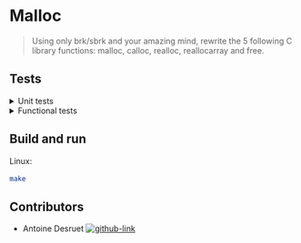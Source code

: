 # Malloc

> Using only brk/sbrk and your amazing mind, rewrite the 5 following C library functions: malloc, calloc,
realloc, reallocarray and free.

<h2>Tests</h2>
<details>
    <summary>Unit tests</summary>
    <p align="center">
        <img src="/.github/readme_resources/tests.png">
    </p>
        <img src="/.github/readme_resources/code_coverage.png">
        <img src="/.github/readme_resources/braches_coverage.png">
</details>
<details>
    <summary>Functional tests</summary>
    <img src="/.github/readme_resources/functional_tests.png">
</details>

## Build and run

Linux:

```sh
make
```

## Contributors

- Antoine Desruet [![github-link][github-logo]](https://github.com/antwxne)

<!-- Markdown link & img definition's -->

[vsc-installation-doc]: https://code.visualstudio.com/docs/editor/command-line

[cmake-installation-doc]: https://cmake.org/install/

[Github-logo]: https://img.shields.io/badge/GitHub-100000?style=for-the-badge&logo=github&logoColor=white
